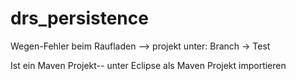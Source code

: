 # drs_persistence
 Wegen-Fehler beim Raufladen --> projekt unter: Branch -> Test
 
 Ist ein Maven Projekt-- unter Eclipse als Maven Projekt importieren
